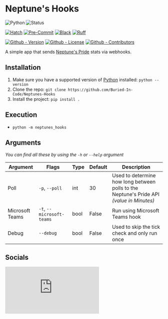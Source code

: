 # Neptune's Hooks

![Python](https://img.shields.io/badge/Python-3.7%20|%203.8%20|%203.9%20|%203.10%20|%203.11-green?style=flat-square)
![Status](https://img.shields.io/badge/Status-Beta-yellowgreen?style=flat-square)

[![Hatch](https://img.shields.io/badge/Packaging-Hatch-4051b5?style=flat-square)](https://github.com/pypa/hatch)
[![Pre-Commit](https://img.shields.io/badge/Pre--Commit-Enabled-informational?style=flat-square&logo=pre-commit)](https://github.com/pre-commit/pre-commit)
[![Black](https://img.shields.io/badge/Code--Style-Black-000000?style=flat-square)](https://github.com/psf/black)
[![Ruff](https://img.shields.io/badge/Linter-Ruff-informational?style=flat-square)](https://github.com/charliermarsh/ruff)

[![Github - Version](https://img.shields.io/github/v/tag/Buried-In-Code/Neptunes-Hooks?logo=Github&label=Version&style=flat-square)](https://github.com/Buried-In-Code/Neptunes-Hooks/tags)
[![Github - License](https://img.shields.io/github/license/Buried-In-Code/Neptunes-Hooks?logo=Github&label=License&style=flat-square)](https://opensource.org/licenses/GPL-3.0)
[![Github - Contributors](https://img.shields.io/github/contributors/Buried-In-Code/Neptunes-Hooks?logo=Github&label=Contributors&style=flat-square)](https://github.com/Buried-In-Code/Neptunes-Hooks/graphs/contributors)

A simple app that sends [Neptune's Pride](https://np.ironhelmet.com/) stats via webhooks.

## Installation

1. Make sure you have a supported version of [Python](https://www.python.org/) installed: `python --version`
2. Clone the repo: `git clone https://github.com/Buried-In-Code/Neptunes-Hooks`
3. Install the project: `pip install .`

## Execution

- `python -m neptunes_hooks`

## Arguments

*You can find all these by using the `-h` or `--help` argument*

| Argument | Flags | Type | Default | Description |
| -------- | ----- | ---- | ------- | ----------- |
| Poll | `-p`, `--poll` | int | 30 | Used to determine how long between polls to the Neptune's Pride API *(value in Minutes)* |
| Microsoft Teams | `-t`, `--microsoft-teams` | bool | False | Run using Microsoft Teams hook |
| Debug | `--debug` | bool | False | Used to skip the tick check and only run once |

## Socials

[![Social - Matrix](https://img.shields.io/matrix/The-Dev-Environment:matrix.org?label=The%20Dev%20Environment&logo=matrix&style=for-the-badge)](https://matrix.to/#/#The-Dev-Environment:matrix.org)
